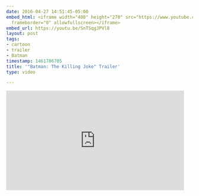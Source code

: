 ```yaml
---
date: 2016-04-27 14:51:45-05:00
embed_html: <iframe width="480" height="270" src="https://www.youtube.com/embed/SnTSqgJPVl8?feature=oembed"
  frameborder="0" allowfullscreen></iframe>
embed_url: https://youtu.be/SnTSqgJPVl8
layout: post
tags:
- cartoon
- trailer
- Batman
timestamp: 1461786705
title: '"Batman: The Killing Joke" Trailer'
type: video

---
```

<iframe width="480" height="270" src="https://www.youtube.com/embed/SnTSqgJPVl8?feature=oembed" frameborder="0" allowfullscreen></iframe>

